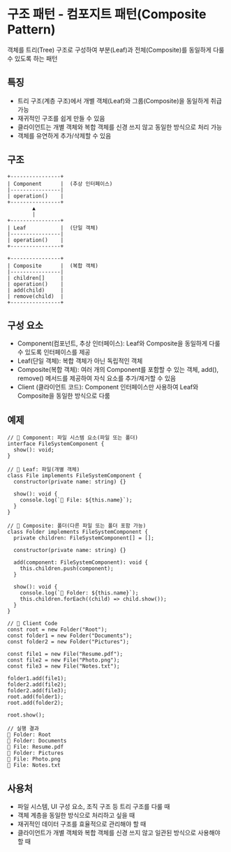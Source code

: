 # 구조 패턴 - 컴포지트 패턴(Composite Pattern)

객체를 트리(Tree) 구조로 구성하여 부분(Leaf)과 전체(Composite)를 동일하게 다룰 수 있도록 하는 패턴

## 특징

- 트리 구조(계층 구조)에서 개별 객체(Leaf)와 그룹(Composite)을 동일하게 취급 가능
- 재귀적인 구조를 쉽게 만들 수 있음
- 클라이언트는 개별 객체와 복합 객체를 신경 쓰지 않고 동일한 방식으로 처리 가능
- 객체를 유연하게 추가/삭제할 수 있음

## 구조

```
+----------------+
| Component      |  (추상 인터페이스)
|----------------|
| operation()    |
+----------------+
        ▲
        |
+----------------+
| Leaf           |  (단일 객체)
|----------------|
| operation()    |
+----------------+

+----------------+
| Composite      |  (복합 객체)
|----------------|
| children[]     |
| operation()    |
| add(child)     |
| remove(child)  |
+----------------+
```

## 구성 요소

- Component(컴포넌트, 추상 인터페이스): Leaf와 Composite을 동일하게 다룰 수 있도록 인터페이스를 제공
- Leaf(단일 객체): 복합 객체가 아닌 독립적인 객체
- Composite(복합 객체): 여러 개의 Component를 포함할 수 있는 객체, add(), remove() 메서드를 제공하여 자식 요소를 추가/제거할 수 있음
- Client (클라이언트 코드): Component 인터페이스만 사용하여 Leaf와 Composite을 동일한 방식으로 다룸

## 예제

```
// 🌳 Component: 파일 시스템 요소(파일 또는 폴더)
interface FileSystemComponent {
  show(): void;
}

// 📄 Leaf: 파일(개별 객체)
class File implements FileSystemComponent {
  constructor(private name: string) {}

  show(): void {
    console.log(`📄 File: ${this.name}`);
  }
}

// 📂 Composite: 폴더(다른 파일 또는 폴더 포함 가능)
class Folder implements FileSystemComponent {
  private children: FileSystemComponent[] = [];

  constructor(private name: string) {}

  add(component: FileSystemComponent): void {
    this.children.push(component);
  }

  show(): void {
    console.log(`📂 Folder: ${this.name}`);
    this.children.forEach((child) => child.show());
  }
}

// 🎯 Client Code
const root = new Folder("Root");
const folder1 = new Folder("Documents");
const folder2 = new Folder("Pictures");

const file1 = new File("Resume.pdf");
const file2 = new File("Photo.png");
const file3 = new File("Notes.txt");

folder1.add(file1);
folder2.add(file2);
folder2.add(file3);
root.add(folder1);
root.add(folder2);

root.show();

// 실행 결과
📂 Folder: Root
📂 Folder: Documents
📄 File: Resume.pdf
📂 Folder: Pictures
📄 File: Photo.png
📄 File: Notes.txt
```

## 사용처

- 파일 시스템, UI 구성 요소, 조직 구조 등 트리 구조를 다룰 때
- 객체 계층을 동일한 방식으로 처리하고 싶을 때
- 재귀적인 데이터 구조를 효율적으로 관리해야 할 때
- 클라이언트가 개별 객체와 복합 객체를 신경 쓰지 않고 일관된 방식으로 사용해야 할 때
